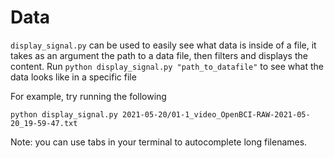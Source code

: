 # Data

``display_signal.py`` can be used to easily see what data is inside of a file, it takes as an argument the path to a data file, then filters and displays the content. Run ``python display_signal.py "path_to_datafile"`` to see what the data looks like in a specific file

For example, try running the following 
```
python display_signal.py 2021-05-20/01-1_video_OpenBCI-RAW-2021-05-20_19-59-47.txt
```
Note: you can use tabs in your terminal to autocomplete long filenames.
